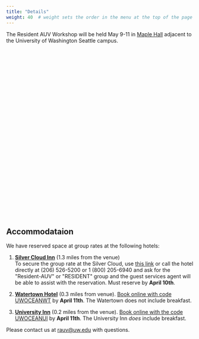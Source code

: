 ```yaml
---
title: "Details"
weight: 40  # weight sets the order in the menu at the top of the page
---
```


The Resident AUV Workshop will be held May 9-11 in [Maple Hall](http://uw.edu/maps/?mah) adjacent to the University of Washington Seattle campus.

<div id="map" style="height: 450px; width: 100%;"></div>

## Accommodataion

We have reserved space at group rates at the following hotels:

1. __[Silver Cloud Inn](https://www.silvercloud.com/university/)__ (1.3 miles from the venue)<br>To secure the group rate at the Silver Cloud, use [this link](https://university.silvercloud.com/irmnet/(S(coilyhis0uvilawdxnlvj0bb))/res/resmain.aspx?g=RESIDENT&o=LABORATORY) or call the hotel directly at (206) 526-5200 or 1 (800) 205-6940 and ask for the "Resident-AUV" or "RESIDENT" group and the guest services agent will be able to assist with the reservation.    Must reserve by __April 10th__.

2. __[Watertown Hotel](https://www.staypineapple.com/watertown-hotel-seattle-wa)__ (0.3 miles from venue).
[Book online with code UWOCEANWT](https://gc.synxis.com/rez.aspx?shell=PineappleChain2&template=PineappleChain&Hotel=40206&Chain=17448&arrive=05/08/2018&depart=05/11/2018&adult=1&child=0&group=UWOCEANWT)  by __April 11th__.  The Watertown does not include breakfast.

3.  __[University Inn](https://www.staypineapple.com/university-inn-seattle-wa)__ (0.2 miles from the venue).  [Book online with the code UWOCEANUI](Link:https://gc.synxis.com/rez.aspx?shell=PineappleChain2&template=PineappleChain&Hotel=40207&Chain=17448&arrive=05/08/2018&depart=005/11/2018&adult=1&child=0&group=UWOCEANUI) by __April 11th__.  The University Inn _does_ include breakfast.



Please contact us at [rauv@uw.edu](mailto:rauv@uw.edu) with questions.



<script>
  var map;
  function initMap() {
    // Third column is Google "Place ID".  Look up here:
    //  https://developers.google.com/places/place-id
    var locations = [
      ['Maple Hall', 'MH', "ChIJgdYywfMUkFQRFQYbApRgxRQ", "http://uw.edu/maps/?mah"],
      ['Silver Cloud Inn', '1', "ChIJdS0Vx4cUkFQRv-UDFEvfpKY", "https://www.silvercloud.com/university/"],
      ['Watertown Hotel', '2', "ChIJNXONXPQUkFQRMMReBgaPGUM", "https://www.staypineapple.com/watertown-hotel-seattle-wa"],
      ['University Inn', '3', "ChIJk91uaPQUkFQR65S3l9ByrBw", "https://www.staypineapple.com/university-inn-seattle-wa"],
    ];

    map = new google.maps.Map(document.getElementById('map'), {
      center: {lat: 47.6605, lng: -122.3082},
      zoom: 15
    });

    for (i = 0; i < locations.length; i++) {

      var request = {
        placeId: locations[i][2]
      };

      service = new google.maps.places.PlacesService(map);
      service.getDetails(request, callback.bind(null, locations[i]));

      function callback(location, place, status) {
        if (status == google.maps.places.PlacesServiceStatus.OK) {

          var icon = "spotlight-waypoint-a";
          var address = place.address_components[0].long_name + " " + place.address_components[1].long_name;

          if (location[1] == 'MH') {
            icon = "spotlight-waypoint-b";
            var address = place.address_components[1].long_name + " " + place.address_components[2].long_name;
          }

          var infowindow = new google.maps.InfoWindow({
            // I realize this extraction of address is brittle...
            content: "<a href=" + location[3] + ">" + location[0] + "</a><br>" + address
          });






          var iconUrl = "https://mts.googleapis.com/vt/icon/name=icons/spotlight/"+icon+".png&text=" + location[1] + "&psize=16&color=ff333333&ax=44&ay=48&scale=1";

          var marker = new google.maps.Marker({
            position: place.geometry.location,
            map: map,
            icon: iconUrl
          });

          marker.addListener('click', function() {
            infowindow.open(map, marker);
          });
        }
      }


    }
  }
</script>

<script async defer
  src="https://maps.googleapis.com/maps/api/js?key=AIzaSyArrTZ3wRkkSGmrF-zYqq6aWh06EFBvBO4&callback=initMap&libraries=places">
</script>
